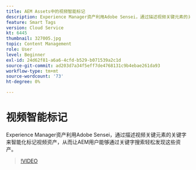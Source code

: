 ```yaml
---
title: AEM Assets中的视频智能标记
description: Experience Manager资产利用Adobe Sensei，通过描述视频关键元素的关键字来智能化标记视频资产，从而让AEM用户能够通过关键字搜索轻松发现这些资产。
feature: Smart Tags
version: Cloud Service
kt: 6445
thumbnail: 327005.jpg
topic: Content Management
role: User
level: Beginner
exl-id: 24d62f81-a6a6-4cfd-b529-b071539a2c1d
source-git-commit: ad203d7a34f5eff7de4768131c9b4ebae261da93
workflow-type: tm+mt
source-wordcount: '73'
ht-degree: 0%

---
```


# 视频智能标记

Experience Manager资产利用Adobe Sensei，通过描述视频关键元素的关键字来智能化标记视频资产，从而让AEM用户能够通过关键字搜索轻松发现这些资产。

>[!VIDEO](https://video.tv.adobe.com/v/327005/?quality=12&learn=on)
